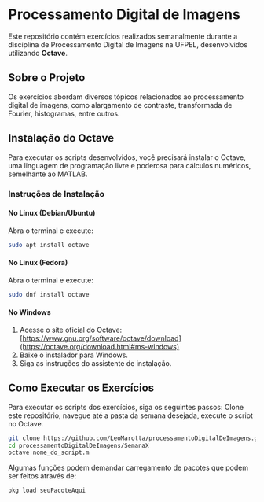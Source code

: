 # Processamento Digital de Imagens

Este repositório contém exercícios realizados semanalmente durante a disciplina de Processamento Digital de Imagens na UFPEL, desenvolvidos utilizando **Octave**.

## Sobre o Projeto

Os exercícios abordam diversos tópicos relacionados ao processamento digital de imagens, como alargamento de contraste, transformada de Fourier, histogramas, entre outros.

## Instalação do Octave

Para executar os scripts desenvolvidos, você precisará instalar o Octave, uma linguagem de programação livre e poderosa para cálculos numéricos, semelhante ao MATLAB.

### Instruções de Instalação

#### No Linux (Debian/Ubuntu)
Abra o terminal e execute:
```bash
sudo apt install octave
```

#### No Linux (Fedora)
Abra o terminal e execute:
```bash
sudo dnf install octave
```

#### No Windows
1. Acesse o site oficial do Octave: [https://www.gnu.org/software/octave/download](https://octave.org/download.html#ms-windows)
2. Baixe o instalador para Windows.
3. Siga as instruções do assistente de instalação.

## Como Executar os Exercícios

Para executar os scripts dos exercícios, siga os seguintes passos: Clone este repositório, navegue até a pasta da semana desejada, execute o script no Octave.

```bash
git clone https://github.com/LeoMarotta/processamentoDigitalDeImagens.git
cd processamentoDigitalDeImagens/SemanaX
octave nome_do_script.m
```

Algumas funções podem demandar carregamento de pacotes que podem ser feitos através de:

```bash
pkg load seuPacoteAqui
```




   
